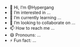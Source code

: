 - 👋 Hi, I’m @Hypergang
- 👀 I’m interested in ...
- 🌱 I’m currently learning ...
- 💞️ I’m looking to collaborate on ...
- 📫 How to reach me ...
- 😄 Pronouns: ...
- ⚡ Fun fact: ...

<!---
Hypergang/Hypergang is a ✨ special ✨ repository because its `README.md` (this file) appears on your GitHub profile.
You can click the Preview link to take a look at your changes.
--->
